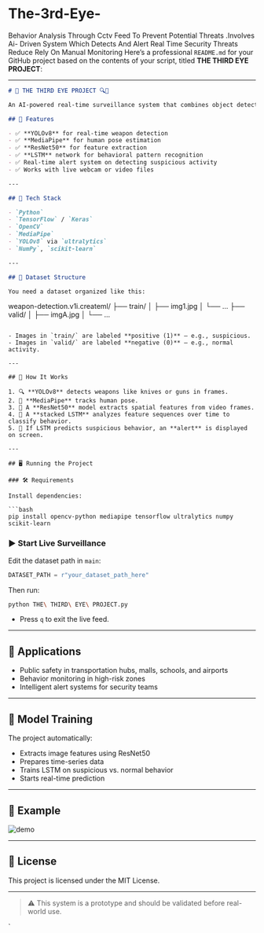 # The-3rd-Eye-
Behavior Analysis Through Cctv Feed To Prevent Potential Threats .Involves Ai- Driven System Which Detects And Alert Real Time Security Threats Reduce Rely On Manual Monitoring
Here’s a professional `README.md` for your GitHub project based on the contents of your script, titled **THE THIRD EYE PROJECT**:

---

```markdown
# 🧠 THE THIRD EYE PROJECT 🔍🎥

An AI-powered real-time surveillance system that combines object detection, human pose estimation, and sequence prediction to identify potentially suspicious or dangerous behavior in a monitored area.

## 🚀 Features

- ✅ **YOLOv8** for real-time weapon detection
- ✅ **MediaPipe** for human pose estimation
- ✅ **ResNet50** for feature extraction
- ✅ **LSTM** network for behavioral pattern recognition
- ✅ Real-time alert system on detecting suspicious activity
- ✅ Works with live webcam or video files

---

## 🧰 Tech Stack

- `Python`
- `TensorFlow` / `Keras`
- `OpenCV`
- `MediaPipe`
- `YOLOv8` via `ultralytics`
- `NumPy`, `scikit-learn`

---

## 📁 Dataset Structure

You need a dataset organized like this:

```

weapon-detection.v1i.createml/
├── train/
│   ├── img1.jpg
│   └── ...
├── valid/
│   ├── imgA.jpg
│   └── ...

````

- Images in `train/` are labeled **positive (1)** — e.g., suspicious.
- Images in `valid/` are labeled **negative (0)** — e.g., normal activity.

---

## 🧪 How It Works

1. 🔍 **YOLOv8** detects weapons like knives or guns in frames.
2. 🏃 **MediaPipe** tracks human pose.
3. 🧠 A **ResNet50** model extracts spatial features from video frames.
4. 🧮 A **stacked LSTM** analyzes feature sequences over time to classify behavior.
5. 🚨 If LSTM predicts suspicious behavior, an **alert** is displayed on screen.

---

## 🖥️ Running the Project

### 🛠️ Requirements

Install dependencies:

```bash
pip install opencv-python mediapipe tensorflow ultralytics numpy scikit-learn
````

### ▶️ Start Live Surveillance

Edit the dataset path in `main`:

```python
DATASET_PATH = r"your_dataset_path_here"
```

Then run:

```bash
python THE\ THIRD\ EYE\ PROJECT.py
```

* Press `q` to exit the live feed.

---

## 🎯 Applications

* Public safety in transportation hubs, malls, schools, and airports
* Behavior monitoring in high-risk zones
* Intelligent alert systems for security teams

---

## 🧠 Model Training

The project automatically:

* Extracts image features using ResNet50
* Prepares time-series data
* Trains LSTM on suspicious vs. normal behavior
* Starts real-time prediction

---

## 📸 Example

![demo](https://via.placeholder.com/600x300?text=Live+Detection+Demo)

---



## 📜 License

This project is licensed under the MIT License.

---

> ⚠️ This system is a prototype and should be validated before real-world use.

`
